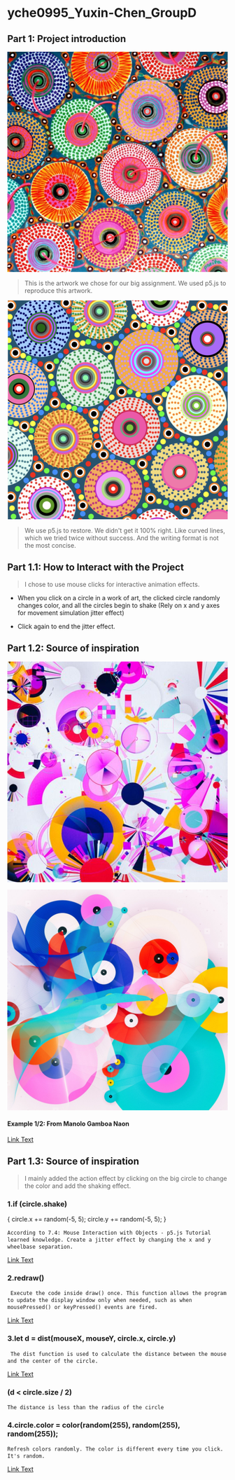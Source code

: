 # yche0995_Yuxin-Chen_GroupD
 ## Part 1: Project introduction
 
 
 ![An image of example 1](assets/6.jpg)

>This is the artwork we chose for our big assignment. We used p5.js to reproduce this artwork.

 ![An image of example 1](assets/3.jpg)

 >We use p5.js to restore. We didn't get it 100% right. Like curved lines, which we tried twice without success. And the writing format is not the most concise.
 
##  Part 1.1: How to Interact with the Project
>I chose to use mouse clicks for interactive animation effects.

- When you click on a circle in a work of art, the clicked circle randomly changes color, and all the circles begin to shake
(Rely on x and y axes for movement simulation jitter effect)

- Click again to end the jitter effect.

 ## Part 1.2: Source of inspiration
 

 ![An image of example 1](assets/1.jpg)

  ![An image of example 1](assets/2.jpg)

#### Example 1/2: From Manolo Gamboa Naon 
[Link Text](https://www.behance.net/manoloide
)

## Part 1.3: Source of inspiration
>I mainly added the action effect by clicking on the big circle to change the color and add the shaking effect.

  ### 1.if (circle.shake)
   { 
      circle.x += random(-5, 5);
      circle.y += random(-5, 5); 
    }

    According to 7.4: Mouse Interaction with Objects - p5.js Tutorial learned knowledge. Create a jitter effect by changing the x and y wheelbase separation.

[Link Text](https://www.youtube.com/watch?v=TaN5At5RWH8
)


### 2.redraw() 


     Execute the code inside draw() once. This function allows the program to update the display window only when needed, such as when mousePressed() or keyPressed() events are fired.

 [Link Text](https://p5js.org/zh-Hans/reference/#/p5/redraw
)    

###  3.let d = dist(mouseX, mouseY, circle.x, circle.y)

     The dist function is used to calculate the distance between the mouse and the center of the circle.

 [Link Text](https://p5js.org/zh-Hans/reference/#/p5/dist
)    
### (d < circle.size / 2)
   
    The distance is less than the radius of the circle



###  4.circle.color = color(random(255), random(255), random(255));
 
    Refresh colors randomly. The color is different every time you click. It's random.

 [Link Text](https://p5js.org/zh-Hans/reference/#/p5/random
)    


